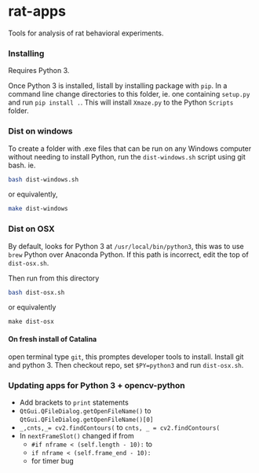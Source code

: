 # rat-apps

Tools for analysis of rat behavioral experiments.

### Installing

Requires Python 3.  

Once Python 3 is installed, Iistall by installing package with `pip`. In a command line change directories to this folder, ie. one containing `setup.py` and run `pip install .`.  This will install `Xmaze.py` to the Python `Scripts` folder.

### Dist on windows

To create a folder with .exe files that can be run on any Windows computer without needing to install Python, run the `dist-windows.sh` script using git bash.  ie.
```bash
bash dist-windows.sh
```
or equivalently,
```bash
make dist-windows
```

### Dist on OSX

By default, looks for Python 3 at `/usr/local/bin/python3`, this was to use `brew` Python over Anaconda Python.  If this path is incorrect, edit the top of `dist-osx.sh`.

Then run from this directory
```bash
bash dist-osx.sh
```
or equivalently
```
make dist-osx
```

#### On fresh install of Catalina

open terminal type `git`, this promptes developer tools to install.  Install git and python 3.  Then checkout repo, set `$PY=python3` and run `dist-osx.sh`.



### Updating apps for Python 3 + opencv-python

- Add brackets to `print` statements
- `QtGui.QFileDialog.getOpenFileName()` to  `QtGui.QFileDialog.getOpenFileName()[0]`
- `_,cnts,_= cv2.findContours(` to `cnts, _ = cv2.findContours(`
- In `nextFrameSlot()` changed if from
  - `#if nframe < (self.length - 10):` to
  - `if nframe < (self.frame_end - 10):`
  - for timer bug
